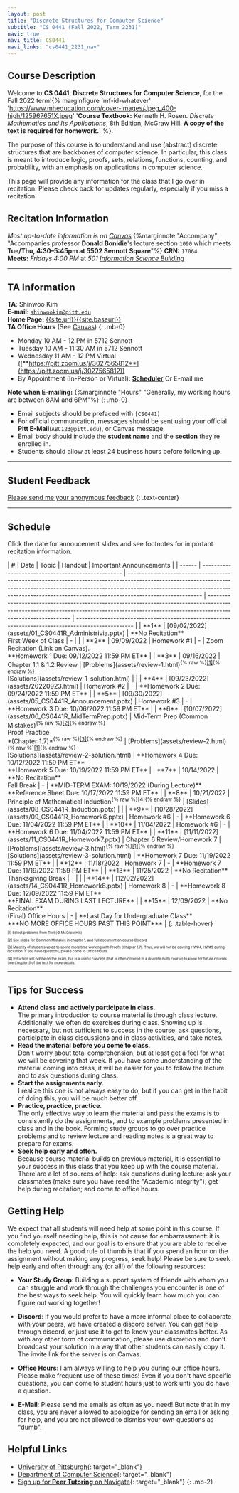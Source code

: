 ```yaml
---
layout: post
title: "Discrete Structures for Computer Science"
subtitle: "CS 0441 (Fall 2022, Term 2231)"
navi: true
navi_title: CS0441
navi_links: "cs0441_2231_nav"
---
```


## Course Description

Welcome to **CS 0441**, **Discrete Structures for Computer Science**, for the Fall 2022 term!{% marginfigure 'mf-id-whatever' 'https://www.mheducation.com/cover-images/Jpeg_400-high/125967651X.jpeg' '**Course Textbook:** Kenneth H. Rosen. *Discrete Mathematics and Its Applications*, 8th Edition, McGraw Hill. **A copy of the text is required for homework.**' %}.

The purpose of this course is to understand and use (abstract) discrete structures that are backbones of computer science. In particular, this class is meant to introduce logic, proofs, sets, relations, functions, counting, and probability, with an emphasis on applications in computer science.

This page will provide any information for the class that I go over in recitation. Please check back for updates regularly, especially if you miss a recitation.

## Recitation Information

_Most up-to-date information is on [Canvas](https://canvas.pitt.edu)_ {%marginnote "Accompany" "Accompanies professor **Donald Bonidie**'s lecture section `1090` which meets **Tue/Thu, 4:30–5:45pm at 5502 Sennott Square**"%}
**CRN:** `17064`  
**Meets:** _Fridays 4:00 PM_ at _501 [Information Science Building](https://map.concept3d.com/?id=1315#!m/386791)_

---

## TA Information

**TA**: Shinwoo Kim  
**E-mail**: [`shinwookim@pitt.edu`](mailto:shiwookim@pitt.edu)  
**Home Page:** [{{site.url}}{{site.baseurl}}]({{site.url}}{{site.baseurl}}/)  
**TA Office Hours** (See [Canvas](https://canvas.pitt.edu/))
{: .mb-0}

- Monday 10 AM - 12 PM in 5712 Sennott
- Tuesday 10 AM - 11:30 AM in 5712 Sennott
- Wednesday 11 AM - 12 PM Virtual ([**https://pitt.zoom.us/j/3027565812**](https://pitt.zoom.us/j/3027565812))
- By Appointment (In-Person or Virtual): [**Scheduler**](https://outlook.office.com/bookwithme/user/cf9122c6baae489ea2e99400607830e5@pitt.edu?anonymous&ep=pcard) Or E-mail me

**Note when E-mailing:** {%marginnote "Hours" "Generally, my working hours are between 8AM and 6PM"%}
{: .mb-0}

- Email subjects should be prefaced with `[CS0441]`
- For official communcation, messages should be sent using your official **Pitt E-Mail**(`ABC123@pitt.edu`), or Canvas message.
- Email body should include the **student name** and the **section** they're enrolled in.
- Students should allow at least 24 business hours before following up.

---

## Student Feedback

[Please send me your anonymous feedback](https://pitt.co1.qualtrics.com/jfe/form/SV_dd9suL0AkJctj2S)
{: .text-center}

---

## Schedule

Click the date for annoucement slides and see footnotes for important recitation information.

<div class="table-responsive" markdown="1" >
| #      | Date                                               | Topic                                                                                                                                                                                                                                                                | Handout                                                                                                                                                                                    | Important Announcements                                                                            |
| ------ | -------------------------------------------------- | -------------------------------------------------------------------------------------------------------------------------------------------------------------------------------------------------------------------------------------------------------------------- | ------------------------------------------------------------------------------------------------------------------------------------------------------------------------------------------ | -------------------------------------------------------------------------------------------------- |
| **1**  | [09/02/2022](assets/01_CS0441R_Administrivia.pptx) | **No Recitation** <br> First Week of Class                                                                                                                                                                                                                           | -                                                                                                                                                                                          |                                                                                                    |
| **2**  | 09/09/2022                                         | Homework #1                                                                                                                                                                                                                                                          | -                                                                                                                                                                                          | Zoom Recitation (Link on Canvas). <br> **Homework 1 Due: 09/12/2022 11:59 PM ET**                  |
| **3**  | 09/16/2022                                         | Chapter 1.1 & 1.2 Review                                                                                                                                                                                                                                             | [Problems](assets/review-1.html)<sup>{% raw %}<a onclick='{{highlight("sch-nt-1")}}' href='#sch-nt-1'>[1]</a>{% endraw %}</sup><br>[Solutions](assets/review-1-solution.html)              |                                                                                                    |
| **4**  | [09/23/2022](assets/20220923.html)                 | Homework #2                                                                                                                                                                                                                                                          | -                                                                                                                                                                                          | **Homework 2 Due: 09/24/2022 11:59 PM ET**                                                         |
| **5**  | [09/30/2022](assets/05_CS0441R_Announcement.pptx)  | Homework #3                                                                                                                                                                                                                                                          | -                                                                                                                                                                                          | **Homework 3 Due: 10/06/2022 11:59 PM ET**                                                         |
| **6**  | [10/07/2022](assets/06_CS0441R_MidTermPrep.pptx)   | Mid-Term Prep (Common Mistakes)<sup>{% raw %}<a onclick='{{highlight("sch-nt-2")}}' href='#sch-nt-2'>[2]</a>{% endraw %}</sup><br>Proof Practice <br> *(Chapter 1.7)*<sup>{% raw %}<a onclick='{{highlight("sch-nt-3")}}' href='#sch-nt-3'>[3]</a>{% endraw %}</sup> | [Problems](assets/review-2.html)<sup markdown="0">{% raw %}<a onclick='{{highlight("sch-nt-1")}}' href='#sch-nt-1'>[1]</a>{% endraw %}</sup><br>[Solutions](assets/review-2-solution.html) | **Homework 4 Due: 10/12/2022 11:59 PM ET**<br> **Homework 5 Due: 10/19/2022 11:59 PM ET**          |
| **7**  | 10/14/2022                                         | **No Recitation** <br> Fall Break                                                                                                                                                                                                                                    | -                                                                                                                                                                                          | **MID-TERM EXAM: 10/19/2022 (During Lecture)**<br> **Reference Sheet Due: 10/17/2022 11:59 PM ET** |
| **8**  | 10/21/2022                                         | Principle of Mathematical Induction<sup>{% raw %}<a onclick='{{highlight("sch-nt-4")}}' href='#sch-nt-4'>[4]</a>{% endraw %}</sup>                                                                                                                                   | [Slides](assets/08_CS0441R_Induction.pptx)                                                                                                                                                 |                                                                                                    |
| **9**  | [10/28/2022](assets/09_CS0441R_Homework6.pptx)     | Homework #6                                                                                                                                                                                                                                                          | -                                                                                                                                                                                          | **Homework 6 Due: 11/04/2022 11:59 PM ET**                                                         |
| **10** | 11/04/2022                                         | Homework #6                                                                                                                                                                                                                                                          | -                                                                                                                                                                                          | **Homework 6 Due: 11/04/2022 11:59 PM ET**                                                         |
| **11** | [11/11/2022](assets/11_CS0441R_Homework7.pptx)     | Chapter 6 Review/Homework 7                                                                                                                                                                                                                                          | [Problems](assets/review-3.html)<sup markdown="0">{% raw %}<a onclick='{{highlight("sch-nt-1")}}' href='#sch-nt-1'>[1]</a>{% endraw %}</sup><br>[Solutions](assets/review-3-solution.html) | **Homework 7 Due: 11/19/2022 11:59 PM ET**                                                         |
| **12** | 11/18/2022                                         | Homework 7                                                                                                                                                                                                                                                           | -                                                                                                                                                                                          | **Homework 7 Due: 11/19/2022 11:59 PM ET**                                                         |
| **13** | 11/25/2022                                         | **No Recitation** <br> Thanksgiving Break                                                                                                                                                                                                                            | -                                                                                                                                                                                          |                                                                                                    |
| **14** | [12/02/2022](assets/14_CS0441R_Homework8.pptx)     | Homework 8                                                                                                                                                                                                                                                           | -                                                                                                                                                                                          | **Homework 8 Due: 12/09/2022 11:59 PM ET**<br />**FINAL EXAM DURING LAST LECTURE**                 |
| **15** | 12/09/2022                                         | **No Recitation**<br>(Final) Office Hours                                                                                                                                                                                                                            | -                                                                                                                                                                                          | **Last Day for Undergraduate Class**<br />***NO MORE OFFICE HOURS PAST THIS POINT***               |
{: .table-hover}
</div>

<div style="font-size: 55%">
<p id="sch-nt-1" class="my-0" onclick='highlight_off()'>[1] Select problems from Text (&copy; McGraw Hill)</p>
<p id="sch-nt-2" class="my-0" onclick='highlight_off()'>[2] See slides for Common Mistakes in chapter 1, and full document on course Discord</p>
<p id="sch-nt-3" class="my-0" onclick='highlight_off()'>[3] Majority of students voted to spend more time working with Proofs (Chapter 1.7). Thus, we will not be coveing HW#4, HW#5 during recitation. If you have questions, please come to Office Hours.</p>
<p id="sch-nt-4" class="my-0" onclick='highlight_off()'>[4] Induction will not be on the exam, but is a useful concept (that is often covered in a discrete math course) to know for future courses. See <em>Chapter 5</em> of the text for more details.</p>

</div>

---

## Tips for Success

- **Attend class and actively participate in class**.<br>The primary introduction to course material is through class lecture. Additionally, we often do exercises during class. Showing up is necessary, but not sufficient to success in the course: ask questions, participate in class discussions and in class activities, and take notes.
- **Read the material before you come to class**.<br>Don't worry about total comprehension, but at least get a feel for what we will be covering that week. If you have some understanding of the material coming into class, it will be easier for you to follow the lecture and to ask questions during class.
- **Start the assignments early**.<br>I realize this one is not always easy to do, but if you can get in the habit of doing this, you will be much better off.
- **Practice, practice, practice**.<br>The only effective way to learn the material and pass the exams is to consistently do the assignments, and to example problems presented in class and in the book. Forming study groups to go over practice problems and to review lecture and reading notes is a great way to prepare for exams.
- **Seek help early and often.**<br>Because course material builds on previous material, it is essential to your success in this class that you keep up with the course material. There are a lot of sources of help: ask questions during lecture; ask your classmates (make sure you have read the "Academic Integrity"); get help during recitation; and come to office hours.

## Getting Help

We expect that all students will need help at some point in this course. If you find yourself needing help, this is not cause for embarrassment: it is completely expected, and our goal is to ensure that you are able to receive the help you need. A good rule of thumb is that if you spend an hour on the assignment without making any progress, seek help! Please be sure to seek help early and often through any (or all!) of the following resources:

- **Your Study Group**: Building a support system of friends with whom you can struggle and work through the challenges you encounter is one of the best ways to seek help. You will quickly learn how much you can figure out working together!

- **Discord**: If you would prefer to have a more informal place to collaborate with your peers, we have created a discord server. You can get help through discord, or just use it to get to know your classmates better. As with any other form of communication, please use discretion and don't broadcast your solution in a way that other students can easily copy it. The invite link for the server is on Canvas.

- **Office Hours**: I am always willing to help you during our office hours. Please make frequent use of these times! Even if you don't have specific questions, you can come to student hours just to work until you do have a question.

- **E-Mail**: Please send me emails as often as you need! But note that in my class, you are never allowed to apologize for sending an email or asking for help, and you are not allowed to dismiss your own questions as "dumb".

## Helpful Links

- [University of Pittsburgh](https://pitt.edu){: target="\_blank"}
- [Department of Computer Science](https://cs.pitt.edu){: target="\_blank"}
- [Sign up for **Peer Tutoring** on Navigate](https://pitt.guide.eab.com/){: target="\_blank"}
  {: .mb-2}

<style>
    th{
        text-align: center;
    }
    .highlight{
        background-color: #FFFF00;
    }
</style>

<script>
    function highlight(id) {
        var already_highlighted = document.getElementsByClassName('highlight');
        if(already_highlighted.length > 0) already_highlighted[0].classList.remove("highlight");
        var toHighlight = document.getElementById(id);
        toHighlight.classList.toggle("highlight");
    }
    function highlight_off() {
        var already_highlighted = document.getElementsByClassName('highlight');
        if(already_highlighted.length > 0) already_highlighted[0].classList.remove("highlight");
    }
</script>
